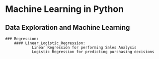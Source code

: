 # Machine Learning in Python
## Data Exploration and Machine Learning 
	### Regression:
		#### Linear_Logistic_Regression:
				Linear Regression for performing Sales Analysis
				Logistic Regression for predicting purchasing decisions
	
		